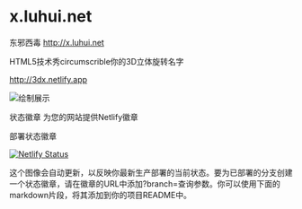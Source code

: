 # x.luhui.net
东邪西毒
http://x.luhui.net

HTML5技术秀circumscrible你的3D立体旋转名字

http://3dx.netlify.app


![绘制展示](http://x.luhui.net/Screen.jpg)


状态徽章
为您的网站提供Netlify徽章

部署状态徽章



[![Netlify Status](https://api.netlify.com/api/v1/badges/79d44085-e6eb-4ccd-b1e8-983227a69634/deploy-status)](https://app.netlify.com/sites/3dx/deploys)

这个图像会自动更新，以反映你最新生产部署的当前状态。要为已部署的分支创建一个状态徽章，请在徽章的URL中添加?branch=查询参数。你可以使用下面的markdown片段，将其添加到你的项目README中。













